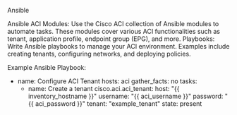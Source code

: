 Ansible

Ansible ACI Modules: Use the Cisco ACI collection of Ansible modules to automate tasks. These modules cover various ACI functionalities such as tenant, application profile, endpoint group (EPG), and more.
Playbooks: Write Ansible playbooks to manage your ACI environment. Examples include creating tenants, configuring networks, and deploying policies.

Example Ansible Playbook:


- name: Configure ACI Tenant
  hosts: aci
  gather_facts: no
  tasks:
    - name: Create a tenant
      cisco.aci.aci_tenant:
        host: "{{ inventory_hostname }}"
        username: "{{ aci_username }}"
        password: "{{ aci_password }}"
        tenant: "example_tenant"
        state: present
